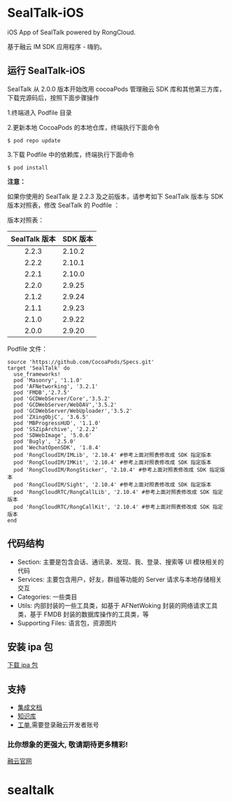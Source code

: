 # SealTalk-iOS

iOS App of SealTalk powered by RongCloud. 

基于融云 IM SDK 应用程序 - 嗨豹。

## 运行 SealTalk-iOS

SealTalk 从 2.0.0 版本开始改用 cocoaPods 管理融云 SDK 库和其他第三方库，下载完源码后，按照下面步骤操作

1.终端进入 Podfile 目录

2.更新本地 CocoaPods 的本地仓库，终端执行下面命令

```
$ pod repo update
```
3.下载 Podfile 中的依赖库，终端执行下面命令

```
$ pod install
```
**注意：**

如果你使用的 SealTalk 是 2.2.3 及之前版本，请参考如下 SealTalk 版本与 SDK 版本对照表，修改 SealTalk 的 Podfile ：

版本对照表：

| SealTalk 版本 | SDK 版本 |
| :------: | :------------- |
|  2.2.3  |  2.10.2   |
|  2.2.2  |  2.10.1   |
|  2.2.1  |  2.10.0  |
|  2.2.0  |  2.9.25  |
|  2.1.2  |  2.9.24  |
|  2.1.1 |  2.9.23   |
|  2.1.0  |  2.9.22   |
|  2.0.0  |  2.9.20   |

Podfile 文件：

```
source 'https://github.com/CocoaPods/Specs.git'
target 'SealTalk' do
  use_frameworks!
  pod 'Masonry', '1.1.0'
  pod 'AFNetworking', '3.2.1'
  pod 'FMDB','2.7.5'
  pod 'GCDWebServer/Core','3.5.2'
  pod 'GCDWebServer/WebDAV','3.5.2'
  pod 'GCDWebServer/WebUploader','3.5.2'
  pod 'ZXingObjC', '3.6.5'
  pod 'MBProgressHUD', '1.1.0'
  pod 'SSZipArchive', '2.2.2'
  pod 'SDWebImage', '5.0.6'
  pod 'Bugly', '2.5.0'
  pod 'WechatOpenSDK', '1.8.4'
  pod 'RongCloudIM/IMLib', '2.10.4' #参考上面对照表修改成 SDK 指定版本
  pod 'RongCloudIM/IMKit', '2.10.4' #参考上面对照表修改成 SDK 指定版本
  pod 'RongCloudIM/RongSticker', '2.10.4' #参考上面对照表修改成 SDK 指定版本
  pod 'RongCloudIM/Sight', '2.10.4' #参考上面对照表修改成 SDK 指定版本
  pod 'RongCloudRTC/RongCallLib', '2.10.4' #参考上面对照表修改成 SDK 指定版本
  pod 'RongCloudRTC/RongCallKit', '2.10.4' #参考上面对照表修改成 SDK 指定版本
end
```
## 代码结构
- Section: 主要是包含会话、通讯录、发现、我、登录、搜索等 UI 模块相关的代码
- Services: 主要包含用户，好友，群组等功能的 Server 请求与本地存储相关交互
- Categories: 一些类目
- Utils: 内部封装的一些工具类，如基于 AFNetWoking 封装的网络请求工具类，基于 FMDB 封装的数据库操作的工具类，等
- Supporting Files: 语言包，资源图片



## 安装 ipa 包

[下载 ipa 包](http://rongcloud.cn/sealtalk)


## 支持
 - [集成文档](https://www.rongcloud.cn/docs/index.html)
 - [知识库](http://support.rongcloud.cn/)
 - [工单](https://developer.rongcloud.cn/signin?returnUrl=%2Fticket),需要登录融云开发者账号


### 比你想象的更强大, 敬请期待更多精彩! 
[融云官网](http://rongcloud.cn/downloads)

# sealtalk
